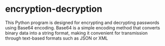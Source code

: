 # encryption-decryption
This Python program is designed for encrypting and decrypting passwords using Base64 encoding. Base64 is a simple encoding method that converts binary data into a string format, making it convenient for transmission through text-based formats such as JSON or XML

